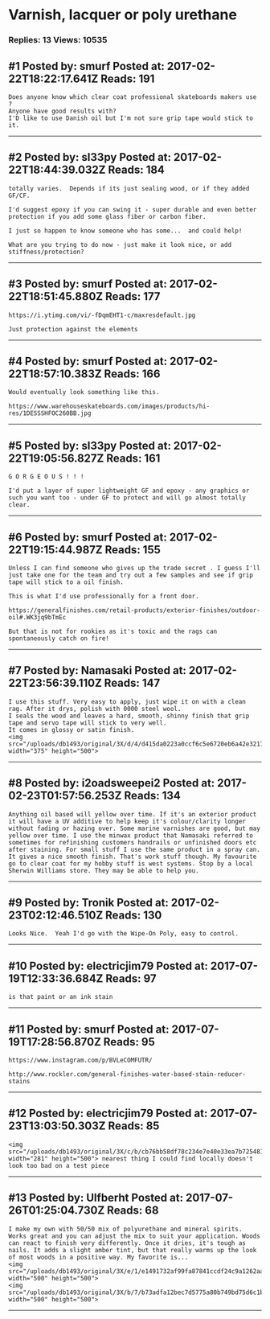 # Varnish, lacquer or poly urethane

### Replies: 13 Views: 10535

## \#1 Posted by: smurf Posted at: 2017-02-22T18:22:17.641Z Reads: 191

```
Does anyone know which clear coat professional skateboards makers use ?
Anyone have good results with?
I'D like to use Danish oil but I'm not sure grip tape would stick to it.
```

---
## \#2 Posted by: sl33py Posted at: 2017-02-22T18:44:39.032Z Reads: 184

```
totally varies.  Depends if its just sealing wood, or if they added GF/CF.

I'd suggest epoxy if you can swing it - super durable and even better protection if you add some glass fiber or carbon fiber.

I just so happen to know someone who has some...  and could help!

What are you trying to do now - just make it look nice, or add stiffness/protection?
```

---
## \#3 Posted by: smurf Posted at: 2017-02-22T18:51:45.880Z Reads: 177

```
https://i.ytimg.com/vi/-fDqmEHT1-c/maxresdefault.jpg

Just protection against the elements
```

---
## \#4 Posted by: smurf Posted at: 2017-02-22T18:57:10.383Z Reads: 166

```
Would eventually look something like this.

https://www.warehouseskateboards.com/images/products/hi-res/1DESSSHFOC260BB.jpg
```

---
## \#5 Posted by: sl33py Posted at: 2017-02-22T19:05:56.827Z Reads: 161

```
G O R G E O U S ! ! !

I'd put a layer of super lightweight GF and epoxy - any graphics or such you want too - under GF to protect and will go almost totally clear.
```

---
## \#6 Posted by: smurf Posted at: 2017-02-22T19:15:44.987Z Reads: 155

```
Unless I can find someone who gives up the trade secret . I guess I'll just take one for the team and try out a few samples and see if grip tape will stick to a oil finish.

This is what I'd use professionally for a front door.

https://generalfinishes.com/retail-products/exterior-finishes/outdoor-oil#.WK3jq9bTmEc

But that is not for rookies as it's toxic and the rags can spontaneously catch on fire!
```

---
## \#7 Posted by: Namasaki Posted at: 2017-02-22T23:56:39.110Z Reads: 147

```
I use this stuff. Very easy to apply, just wipe it on with a clean rag. After it drys, polish with 0000 steel wool.
I seals the wood and leaves a hard, smooth, shinny finish that grip tape and servo tape will stick to very well.
It comes in glossy or satin finish.
<img src="/uploads/db1493/original/3X/d/4/d415da0223a0ccf6c5e6720eb6a42e3217bc4427.jpeg" width="375" height="500">
```

---
## \#8 Posted by: i2oadsweepei2 Posted at: 2017-02-23T01:57:56.253Z Reads: 134

```
Anything oil based will yellow over time. If it's an exterior product it will have a UV additive to help keep it's colour/clarity longer without fading or hazing over. Some marine varnishes are good, but may yellow over time. I use the minwax product that Namasaki referred to sometimes for refinishing customers handrails or unfinished doors etc after staining. For small stuff I use the same product in a spray can. It gives a nice smooth finish. That's work stuff though. My favourite go to clear coat for my hobby stuff is west systems. Stop by a local Sherwin Williams store. They may be able to help you.
```

---
## \#9 Posted by: Tronik Posted at: 2017-02-23T02:12:46.510Z Reads: 130

```
Looks Nice.  Yeah I'd go with the Wipe-On Poly, easy to control.
```

---
## \#10 Posted by: electricjim79 Posted at: 2017-07-19T12:33:36.684Z Reads: 97

```
is that paint or an ink stain
```

---
## \#11 Posted by: smurf Posted at: 2017-07-19T17:28:56.870Z Reads: 95

```
https://www.instagram.com/p/BVLeCOMFUTR/

http://www.rockler.com/general-finishes-water-based-stain-reducer-stains
```

---
## \#12 Posted by: electricjim79 Posted at: 2017-07-23T13:03:50.303Z Reads: 85

```
<img src="/uploads/db1493/original/3X/c/b/cb76bb58df78c234e7e40e33ea7b725481b6d3d0.JPG" width="281" height="500"> nearest thing I could find locally doesn't look too bad on a test piece
```

---
## \#13 Posted by: Ulfberht Posted at: 2017-07-26T01:25:04.730Z Reads: 68

```
I make my own with 50/50 mix of polyurethane and mineral spirits. Works great and you can adjust the mix to suit your application. Woods can react to finish very differently. Once it dries, it's tough as nails. It adds a slight amber tint, but that really warms up the look of most woods in a positive way. My favorite is...
<img src="/uploads/db1493/original/3X/e/1/e1491732af99fa87841ccdf24c9a1262aa8e99e6.jpg" width="500" height="500">
<img src="/uploads/db1493/original/3X/b/7/b73adfa12bec7d5775a80b749bd75d6c1b7dd5a7.jpg" width="500" height="500">
```

---
